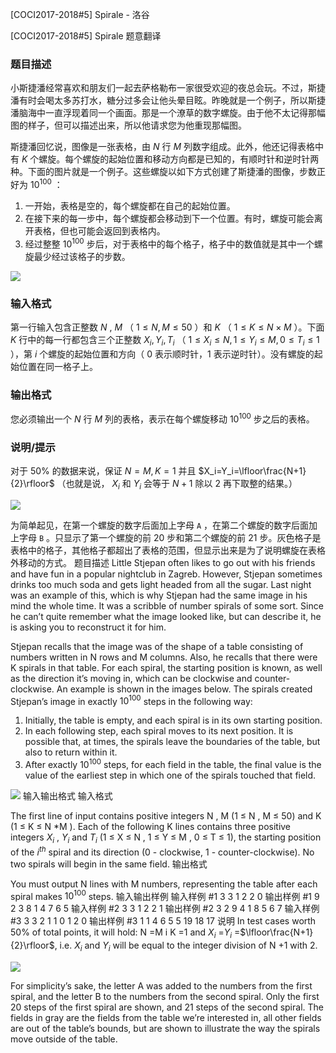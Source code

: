 



[COCI2017-2018#5] Spirale - 洛谷














[COCI2017-2018#5] Spirale
题意翻译
### 题目描述

小斯捷潘经常喜欢和朋友们一起去萨格勒布一家很受欢迎的夜总会玩。不过，斯捷潘有时会喝太多苏打水，糖分过多会让他头晕目眩。昨晚就是一个例子，所以斯捷潘脑海中一直浮现着同一个画面。那是一个潦草的数字螺旋。由于他不太记得那幅图的样子，但可以描述出来，所以他请求您为他重现那幅图。

斯捷潘回忆说，图像是一张表格，由 $N$ 行 $M$ 列数字组成。此外，他还记得表格中有 $K$ 个螺旋。每个螺旋的起始位置和移动方向都是已知的，有顺时针和逆时针两种。下面的图片就是一个例子。这些螺旋以如下方式创建了斯捷潘的图像，步数正好为 $10^{100}$ ：

1. 一开始，表格是空的，每个螺旋都在自己的起始位置。
2. 在接下来的每一步中，每个螺旋都会移动到下一个位置。有时，螺旋可能会离开表格，但也可能会返回到表格内。
3. 经过整整 $10^{100}$ 步后，对于表格中的每个格子，格子中的数值就是其中一个螺旋最少经过该格子的步数。

![](https://cdn.luogu.com.cn/upload/pic/19205.png)

### 输入格式

第一行输入包含正整数 $N$ , $M$ （ $1 ≤ N , M ≤ 50$ ）和 $K$ （ $1 ≤ K ≤ N \times M$ ）。下面 $K$ 行中的每一行都包含三个正整数 $X_i,Y_i,T_i$ （ $1 ≤ X_i ≤ N , 1 ≤ Y_i ≤ M , 0 ≤ T_i ≤ 1$ ），第 $i$ 个螺旋的起始位置和方向（ $0$ 表示顺时针，$1$ 表示逆时针）。没有螺旋的起始位置在同一格子上。

### 输出格式

您必须输出一个 $N$ 行 $M$ 列的表格，表示在每个螺旋移动 $10^{100}$ 步之后的表格。

### 说明/提示

对于 $50\%$ 的数据来说，保证 $N=M,K=1$ 并且 $X_i=Y_i=\lfloor\frac{N+1}{2}\rfloor$ （也就是说， $X_i$ 和 $Y_i$ 会等于 $N+1$ 除以 $2$ 再下取整的结果。）

![](https://cdn.luogu.com.cn/upload/pic/19206.png)

为简单起见，在第一个螺旋的数字后面加上字母 `A` ，在第二个螺旋的数字后面加上字母 `B` 。只显示了第一个螺旋的前 $20$ 步和第二个螺旋的前 $21$ 步。灰色格子是表格中的格子，其他格子都超出了表格的范围，但显示出来是为了说明螺旋在表格外移动的方式。
题目描述
Little Stjepan often likes to go out with his friends and have fun in a popular nightclub in
Zagreb. However, Stjepan sometimes drinks too much soda and gets light headed from all
the sugar. Last night was an example of this, which is why Stjepan had the same image in
his mind the whole time. It was a scribble of number spirals of some sort. Since he can’t
quite remember what the image looked like, but can describe it, he is asking you to
reconstruct it for him.

Stjepan recalls that the image was of the shape of a table consisting of numbers written in ​N
rows and ​M columns. Also, he recalls that there were ​K spirals in that table. For each spiral,
the starting position is known, as well as the direction it’s moving in, which can be clockwise
and counter-clockwise. An example is shown in the images below. The spirals created
Stjepan’s image in exactly $10^{100}$ steps in the following way:
1. Initially, the table is empty, and each spiral is in its own starting position.
2. In each following step, each spiral moves to its next position. It is possible that, at
times, the spirals leave the boundaries of the table, but also to return within it.
3. After exactly $10^{100}$ steps, for each field in the table, the final value is the value of the
earliest step in which one of the spirals touched that field.

![](https://cdn.luogu.com.cn/upload/pic/19205.png)
输入输出格式
输入格式

The first line of input contains positive integers ​N
, ​M
(1 ≤ ​N
, ​M
≤ 50) and ​K
(1 ≤ ​K
≤ ​N
*​M
).
Each of the following ​K lines contains three positive integers ​$X_i$
, ​$Y_i$ and ​$T_i$ (1 ≤ ​X ≤ ​N
, 1 ≤ ​Y ≤
M
, 0 ≤ ​T ≤ 1), the starting position of the $i^{th}$
spiral and its direction (0 - clockwise, 1 -
counter-clockwise). No two spirals will begin in the same field.
输出格式

You must output ​N lines with ​M numbers, representing the table after each spiral makes
$10^{100}$ steps.
输入输出样例
输入样例 #1
3 3 1
2 2 0
输出样例 #1
9 2 3
8 1 4
7 6 5
输入样例 #2
3 3 1
2 2 1
输出样例 #2
3 2 9
4 1 8
5 6 7
输入样例 #3
3 3 2
1 1 0
1 2 0
输出样例 #3
1 1 4
6 5 5
19 18 17
说明
In test cases worth 50% of total points, it will hold: ​N
=​M
i ​K
=1 and ​$X_i$
=​$Y_i$
=$\lfloor\frac{N+1}{2}\rfloor$, i.e. ​$X_i$
and ​$Y_i$ 
will be equal to the integer division of ​N
+1 with 2.

![](https://cdn.luogu.com.cn/upload/pic/19206.png)

For simplicity’s sake, the letter A was added to the numbers from the first spiral, and the letter B to the
numbers from the second spiral. Only the first 20 steps of the first spiral are shown, and 21 steps of
the second spiral. The fields in gray are the fields from the table we’re interested in, all other fields are
out of the table’s bounds, but are shown to illustrate the way the spirals move outside of the table.






